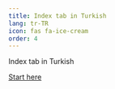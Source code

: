 ```yaml
---
title: Index tab in Turkish
lang: tr-TR
icon: fas fa-ice-cream
order: 4
---
```


Index tab in Turkish

[Start here](/tr)
